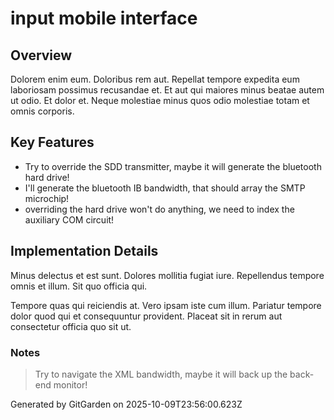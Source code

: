 # input mobile interface

## Overview
Dolorem enim eum. Doloribus rem aut. Repellat tempore expedita eum laboriosam possimus recusandae et. Et aut qui maiores minus beatae autem ut odio. Et dolor et. Neque molestiae minus quos odio molestiae totam et omnis corporis.

## Key Features
- Try to override the SDD transmitter, maybe it will generate the bluetooth hard drive!
- I'll generate the bluetooth IB bandwidth, that should array the SMTP microchip!
- overriding the hard drive won't do anything, we need to index the auxiliary COM circuit!

## Implementation Details
Minus delectus et est sunt. Dolores mollitia fugiat iure. Repellendus tempore omnis et illum. Sit quo officia qui.
 Tempore quas qui reiciendis at. Vero ipsam iste cum illum. Pariatur tempore dolor quod qui et consequuntur provident. Placeat sit in rerum aut consectetur officia quo sit ut.

### Notes
> Try to navigate the XML bandwidth, maybe it will back up the back-end monitor!

Generated by GitGarden on 2025-10-09T23:56:00.623Z
